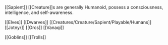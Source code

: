 [[Sapient]] [[Creature]]s are generally Humanoid, possess a consciousness, intelligence, and self-awareness.

[[Elves]]
[[Dwarves]]
[[Creatures/Creature/Sapient/Playable/Humans]]
[[Jotnyr]]
[[Orcs]]
[[Vanaqi]]

[[Goblins]]
[[Trolls]]
